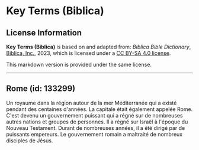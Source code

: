 # Key Terms (Biblica)

## License Information

**Key Terms (Biblica)** is based on and adapted from: _Biblica Bible Dictionary_, [Biblica, Inc.](https://www.biblica.com/), 2023, which is licensed under a [CC BY-SA 4.0 license](https://creativecommons.org/licenses/by-sa/4.0/legalcode.en).

This markdown version is provided under the same license.



--------------------------------

## Rome (id: 133299)

Un royaume dans la région autour de la mer Méditerranée qui a existé pendant des centaines d'années. La capitale était également appelée Rome. C'est devenu un gouvernement puissant qui a régné sur de nombreuses autres nations et groupes de personnes. Il a régné sur Israël à l'époque du Nouveau Testament. Durant de nombreuses années, il a été dirigé par de puissants empereurs. Le gouvernement romain a maltraité de nombreux disciples de Jésus.


